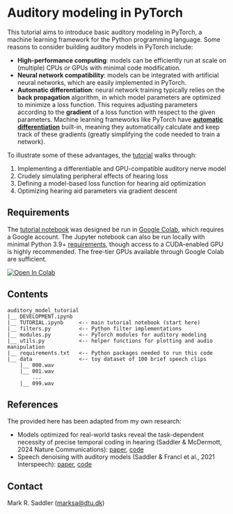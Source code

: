 # Auditory modeling in PyTorch

This tutorial aims to introduce basic auditory modeling in PyTorch, a machine learning framework for the Python programming language. Some reasons to consider building auditory models in PyTorch include:

- **High-performance computing**: models can be efficiently run at scale on (multiple) CPUs or GPUs with minimal code modification.
- **Neural network compatibility**: models can be integrated with artificial neural networks, which are easily implemented in PyTorch.
- **Automatic differentiation**: neural network training typically relies on the **back propagation** algorithm, in which model parameters are optimized to minimize a loss function. This requires adjusting parameters according to the **gradient** of a loss function with respect to the given parameters. Machine learning frameworks like PyTorch have [**automatic differentiation**](https://pytorch.org/tutorials/beginner/basics/autogradqs_tutorial.html) built-in, meaning they automatically calculate and keep track of these gradients (greatly simplifying the code needed to train a network).

To illustrate some of these advantages, the [tutorial](TUTORIAL.ipynb) walks through:
1. Implementing a differentiable and GPU-compatible auditory nerve model
2. Crudely simulating peripheral effects of hearing loss
3. Defining a model-based loss function for hearing aid optimization
4. Optimizing hearing aid parameters via gradient descent


## Requirements

The [tutorial notebook](TUTORIAL.ipynb) was designed be run in [Google Colab](https://colab.research.google.com/), which requires a Google account. The Jupyter notebook can also be run locally with minimal Python 3.9+ [requirements](requirements.txt), though access to a CUDA-enabled GPU is highly recommended. The free-tier GPUs available through Google Colab are sufficient.

<a href="https://colab.research.google.com/github/msaddler/auditory_model_tutorial/blob/main/DEV.ipynb" target="_parent"><img src="https://colab.research.google.com/assets/colab-badge.svg" alt="Open In Colab"/></a>


## Contents

```
auditory_model_tutorial
|__ DEVELOPMENT.ipynb
|__ TUTORIAL.ipynb     <-- main tutorial notebook (start here)
|__ filters.py         <-- Python filter implementations
|__ modules.py         <-- PyTorch modules for auditory modeling
|__ utils.py           <-- helper functions for plotting and audio manipulation
|__ requirements.txt   <-- Python packages needed to run this code
|__ data               <-- toy dataset of 100 brief speech clips
    |__ 000.wav
    |__ 001.wav
        ...
    |__ 099.wav
```


## References

The provided here has been adapted from my own research:

- Models optimized for real-world tasks reveal the task-dependent necessity of precise temporal coding in hearing (Saddler & McDermott, 2024 Nature Communications): [paper](https://www.nature.com/articles/s41467-024-54700-5), [code](https://github.com/msaddler/phaselocknet)
- Speech denoising with auditory models (Saddler & Francl et al., 2021 Interspeech): [paper](https://arxiv.org/abs/2011.10706), [code](https://github.com/msaddler/auditory-model-denoising)


## Contact

Mark R. Saddler (marksa@dtu.dk)
